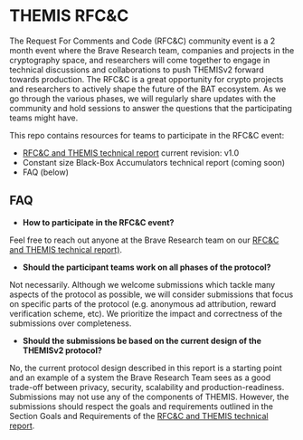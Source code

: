 # THEMIS RFC&C

The Request For Comments and Code (RFC&C) community event is a 2 month event
where the Brave Research team, companies and projects in the cryptography space,
and researchers will come together to engage in technical discussions and
collaborations to push THEMISv2 forward towards production. The RFC&C is a great
opportunity for crypto projects and researchers to actively shape the future of
the BAT ecosystem. As we go through the various phases, we will regularly share
updates with the community and hold sessions to answer the questions that the
participating teams might have.

This repo contains resources for teams to participate in the RFC&C event:

- [RFC&C and THEMIS technical report](./rfcc-themis-tech-report-v1.0.pdf) current
  revision: v1.0
- Constant size Black-Box Accumulators technical report (coming soon)
- FAQ (below)

## FAQ


- **How to participate in the RFC&C event?**

Feel free to reach out anyone at the Brave Research team on our  [RFC&C and
THEMIS technical report)](./rfcc-themis-tech-report-v0.1.pdf).

- **Should the participant teams work on all phases of the protocol?**

Not necessarily. Although we welcome submissions which tackle many aspects of
the protocol as possible, we will consider submissions that focus on specific
parts of the protocol (e.g. anonymous ad attribution, reward verification
scheme, etc). We prioritize the impact and correctness of the submissions over
completeness.

- **Should the submissions be based on the current design of the THEMISv2 protocol?**

No, the current protocol design described in this report is a starting point
and an example of a system the Brave Research Team sees as a good trade-off
between privacy, security, scalability and production-readiness. Submissions
may not use any of the components of THEMIS. However, the submissions should
respect the goals and requirements outlined in the Section Goals and Requirements
of the [RFC&C and THEMIS technical report](./rfcc-themis-tech-report-v0.1.pdf).
